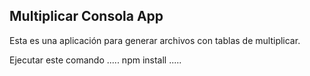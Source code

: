 ## Multiplicar Consola App

Esta es una aplicación para generar archivos con tablas de multiplicar.

Ejecutar este comando
.....
npm install 
.....